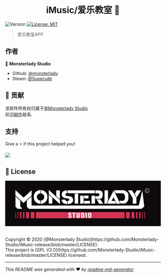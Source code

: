 <h1 align="center">iMusic/爱乐教室 👋</h1>
<p>
  <img alt="Version" src="https://img.shields.io/badge/version-v1.1.0-blue.svg?cacheSeconds=2592000" />
  <a href="#" target="_blank">
    <img alt="License: MIT" src="https://img.shields.io/badge/License-MIT-yellow.svg" />
  </a>
</p>

> 爱乐教室APP

## 作者

👤 **Monsterlady Studio**
* Github: [@monsterlady](https://github.com/monsterlady)
* Steam: [@Superude](https://steamcommunity.com/id/381727/)

## 🤝 贡献

该软件所有权归属于[©Monsterlady Studio](https://github.com/Monsterlady-Studio/iMusic-release/blob/master/LICENSE)<br />欢迎[邮件](mailto:monsterladystudio@hotmail.com)联系. 

## 支持

Give a ⭐️ if this project helped you!

<a href="https://www.patreon.com/">
  <img src="https://c5.patreon.com/external/logo/become_a_patron_button@2x.png" width="160">
</a>

## 📝 License

<p align="center">
  <img src="https://raw.githubusercontent.com/Monsterlady-Studio/iMusic-release/master/m%E5%AE%9A%E7%A8%BF1.svg">
</p>
<br />
Copyright © 2020 [@Monsterlady Studio](https://github.com/Monsterlady-Studio/iMusic-release/blob/master/LICENSE).<br />
This project is [GPL V2.0](https://github.com/Monsterlady-Studio/iMusic-release/blob/master/LICENSE) licensed.

***
_This README was generated with ❤️ by [readme-md-generator](https://github.com/kefranabg/readme-md-generator)_
